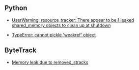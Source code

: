 ## Python

- [UserWarning: resource_tracker: There appear to be 1 leaked shared_memory objects to clean up at shutdown][11]

- [TypeError: cannot pickle 'weakref' object][12]

[11]: https://forums.raspberrypi.com/viewtopic.php?t=340441
[12]: https://stackoverflow.com/questions/62830911/typeerror-cannot-pickle-weakref-object

## ByteTrack

- [Memory leak due to removed_stracks][21]

[21]: https://github.com/ifzhang/ByteTrack/issues/328

